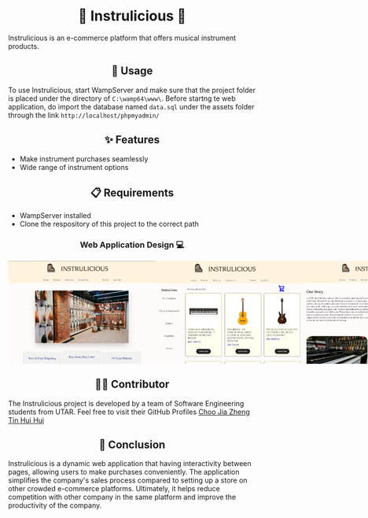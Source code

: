 <h1 align="center">🎸 Instrulicious 🎹</h1>

<p>Instrulicious is an e-commerce platform that offers musical instrument products.</p>

<h2 align="center">🚀 Usage</h2>

<p>To use Instrulicious, start WampServer and make sure that the project folder is placed under the directory of <code>C:\wamp64\www\</code>. Before startng te web application, do import the database named <code>data.sql</code> under the assets folder through the link <code>http://localhost/phpmyadmin/</code></p>

<h2 align="center">✨ Features</h2>

<p align="center"><i></i></p>

<ul>
  <li>Make instrument purchases seamlessly</li>
  <li>Wide range of instrument options</li>
</ul>

<h2 align="center">📋 Requirements</h2>

<ul>
  <li>WampServer installed</li>
  <li>Clone the respository of this project to the correct path</li>
</ul>

<h3 align="center">Web Application Design 💻</h3>

<div style="display:flex;">
  <img src="https://github.com/Zoriannn/Instrulicious/blob/main/instru1.png" width="300">
  <img src="https://github.com/Zoriannn/Instrulicious/blob/main/instru2.png" width="300">
  <img src="https://github.com/Zoriannn/Instrulicious/blob/main/instru3.png" width="300">
  <img src="https://github.com/Zoriannn/Instrulicious/blob/main/instru4.png" width="300">
  <img src="https://github.com/Zoriannn/Instrulicious/blob/main/instru5.png" width="300">
</div>

<h2 align="center">👨‍💻 Contributor</h2>

<p>The Instrulicious project is developed by a team of Software Engineering students from UTAR. Feel free to visit their GitHub Profiles <a href="https://github.com/Zoriannnnn">Choo Jia Zheng</a> <a href="https://github.com/joelytin">Tin Hui Hui</a></p>

<h2 align="center">👋 Conclusion</h2>

<p>Instrulicious is a dynamic web application that having interactivity between pages, allowing users to make purchases conveniently. The application simplifies the company's sales process compared to setting up a store on other crowded e-commerce platforms. Ultimately, it helps reduce competition with other company in the same platform and improve the productivity of the company.</p>
